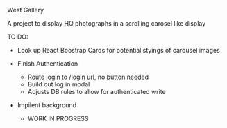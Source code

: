 West Gallery

A project to display HQ photographs in a scrolling carosel like display

TO DO:

- Look up React Boostrap Cards for potential styings of carousel images

- Finish Authentication

  - Route login to /login url, no button needed
  - Build out log in modal
  - Adjusts DB rules to allow for authenticated write

- Impilent background
  - WORK IN PROGRESS
